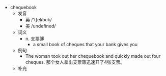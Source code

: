 - chequebook
  - 发音
    - 英 /'tʃekbuk/
    - 美 /undefined/
  - 词义
    - n. 支票簿
      - a small book of cheques that your bank gives you
  - 例句
    - The woman took out her chequebook and quickly made out four cheques. 那个女人拿出支票簿迅速开了4张支票。
  - 补充